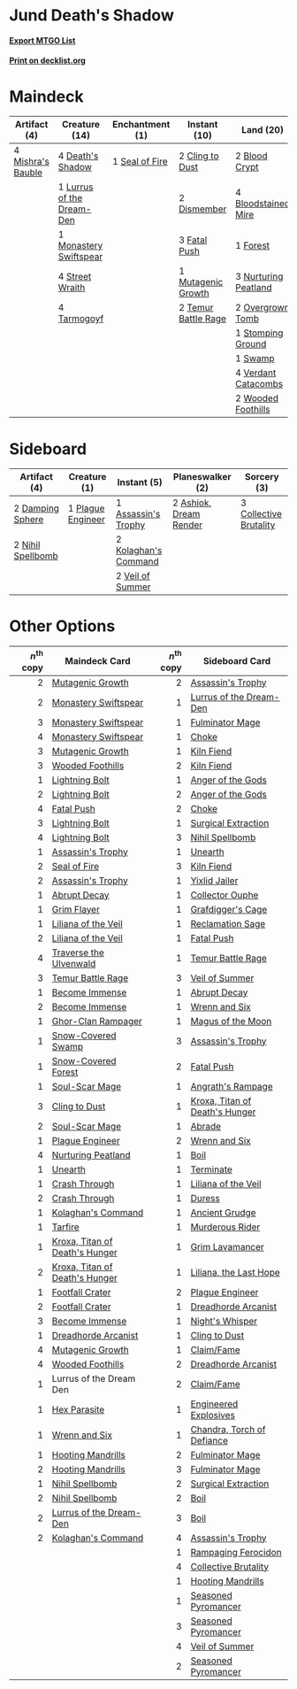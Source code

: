 # Jund Death's Shadow

#### [Export MTGO List](../collection/Jund%20Death's%20Shadow/Jund%20Death's%20Shadow.txt)
#### [Print on decklist.org](http://decklist.org/?deckmain=2%09Blood%20Crypt%0A4%09Bloodstained%20Mire%0A2%09Cling%20to%20Dust%0A4%09Death's%20Shadow%0A2%09Dismember%0A3%09Fatal%20Push%0A1%09Forest%0A4%09Inquisition%20of%20Kozilek%0A1%09Lurrus%20of%20the%20Dream-Den%0A4%09Mishra's%20Bauble%0A1%09Monastery%20Swiftspear%0A1%09Mutagenic%20Growth%0A3%09Nurturing%20Peatland%0A2%09Overgrown%20Tomb%0A1%09Seal%20of%20Fire%0A1%09Stomping%20Ground%0A4%09Street%20Wraith%0A1%09Swamp%0A4%09Tarmogoyf%0A2%09Temur%20Battle%20Rage%0A4%09Thoughtseize%0A3%09Traverse%20the%20Ulvenwald%0A4%09Verdant%20Catacombs%0A2%09Wooded%20Foothills&deckside=2%09Ashiok,%20Dream%20Render%0A1%09Assassin's%20Trophy%0A3%09Collective%20Brutality%0A2%09Damping%20Sphere%0A2%09Kolaghan's%20Command%0A2%09Nihil%20Spellbomb%0A1%09Plague%20Engineer%0A2%09Veil%20of%20Summer)
# Maindeck

|                                        Artifact (4)                                        |                                           Creature (14)                                            |                                     Enchantment (1)                                     |                                         Instant (10)                                         |                                           Land (20)                                           |                                           Sorcery (11)                                            |
|--------------------------------------------------------------------------------------------|----------------------------------------------------------------------------------------------------|-----------------------------------------------------------------------------------------|----------------------------------------------------------------------------------------------|-----------------------------------------------------------------------------------------------|---------------------------------------------------------------------------------------------------|
|4 [Mishra's Bauble](http://gatherer.wizards.com/Pages/Card/Details.aspx?multiverseid=122122)|4 [Death's Shadow](http://gatherer.wizards.com/Pages/Card/Details.aspx?multiverseid=425889)         |1 [Seal of Fire](http://gatherer.wizards.com/Pages/Card/Details.aspx?multiverseid=185817)|2 [Cling to Dust](http://gatherer.wizards.com/Pages/Card/Details.aspx?multiverseid=476338)    |2 [Blood Crypt](http://gatherer.wizards.com/Pages/Card/Details.aspx?multiverseid=97102)        |4 [Inquisition of Kozilek](http://gatherer.wizards.com/Pages/Card/Details.aspx?multiverseid=416897)|
|                                                                                            |1 [Lurrus of the Dream-Den](http://gatherer.wizards.com/Pages/Card/Details.aspx?multiverseid=479746)|                                                                                         |2 [Dismember](http://gatherer.wizards.com/Pages/Card/Details.aspx?multiverseid=382182)        |4 [Bloodstained Mire](http://gatherer.wizards.com/Pages/Card/Details.aspx?multiverseid=405094) |4 [Thoughtseize](http://gatherer.wizards.com/Pages/Card/Details.aspx?multiverseid=438676)          |
|                                                                                            |1 [Monastery Swiftspear](http://gatherer.wizards.com/Pages/Card/Details.aspx?multiverseid=438706)   |                                                                                         |3 [Fatal Push](http://gatherer.wizards.com/Pages/Card/Details.aspx?multiverseid=423724)       |1 [Forest](http://gatherer.wizards.com/Pages/Card/Details.aspx?multiverseid=439860)            |3 [Traverse the Ulvenwald](http://gatherer.wizards.com/Pages/Card/Details.aspx?multiverseid=409998)|
|                                                                                            |4 [Street Wraith](http://gatherer.wizards.com/Pages/Card/Details.aspx?multiverseid=442097)          |                                                                                         |1 [Mutagenic Growth](http://gatherer.wizards.com/Pages/Card/Details.aspx?multiverseid=397717) |3 [Nurturing Peatland](http://gatherer.wizards.com/Pages/Card/Details.aspx?multiverseid=464192)|                                                                                                   |
|                                                                                            |4 [Tarmogoyf](http://gatherer.wizards.com/Pages/Card/Details.aspx?multiverseid=136142)              |                                                                                         |2 [Temur Battle Rage](http://gatherer.wizards.com/Pages/Card/Details.aspx?multiverseid=391940)|2 [Overgrown Tomb](http://gatherer.wizards.com/Pages/Card/Details.aspx?multiverseid=405103)    |                                                                                                   |
|                                                                                            |                                                                                                    |                                                                                         |                                                                                              |1 [Stomping Ground](http://gatherer.wizards.com/Pages/Card/Details.aspx?multiverseid=405110)   |                                                                                                   |
|                                                                                            |                                                                                                    |                                                                                         |                                                                                              |1 [Swamp](http://gatherer.wizards.com/Pages/Card/Details.aspx?multiverseid=439858)             |                                                                                                   |
|                                                                                            |                                                                                                    |                                                                                         |                                                                                              |4 [Verdant Catacombs](http://gatherer.wizards.com/Pages/Card/Details.aspx?multiverseid=405113) |                                                                                                   |
|                                                                                            |                                                                                                    |                                                                                         |                                                                                              |2 [Wooded Foothills](http://gatherer.wizards.com/Pages/Card/Details.aspx?multiverseid=405116)  |                                                                                                   |


# Sideboard

|                                        Artifact (4)                                        |                                        Creature (1)                                        |                                          Instant (5)                                          |                                        Planeswalker (2)                                         |                                           Sorcery (3)                                           |
|--------------------------------------------------------------------------------------------|--------------------------------------------------------------------------------------------|-----------------------------------------------------------------------------------------------|-------------------------------------------------------------------------------------------------|-------------------------------------------------------------------------------------------------|
|2 [Damping Sphere](http://gatherer.wizards.com/Pages/Card/Details.aspx?multiverseid=443101) |1 [Plague Engineer](http://gatherer.wizards.com/Pages/Card/Details.aspx?multiverseid=464049)|1 [Assassin's Trophy](http://gatherer.wizards.com/Pages/Card/Details.aspx?multiverseid=452902) |2 [Ashiok, Dream Render](http://gatherer.wizards.com/Pages/Card/Details.aspx?multiverseid=461155)|3 [Collective Brutality](http://gatherer.wizards.com/Pages/Card/Details.aspx?multiverseid=414380)|
|2 [Nihil Spellbomb](http://gatherer.wizards.com/Pages/Card/Details.aspx?multiverseid=442215)|                                                                                            |2 [Kolaghan's Command](http://gatherer.wizards.com/Pages/Card/Details.aspx?multiverseid=394613)|                                                                                                 |                                                                                                 |
|                                                                                            |                                                                                            |2 [Veil of Summer](http://gatherer.wizards.com/Pages/Card/Details.aspx?multiverseid=466952)    |                                                                                                 |                                                                                                 |


# Other Options

|*n*<sup>th</sup> copy|                                              Maindeck Card                                              |*n*<sup>th</sup> copy|                                             Sideboard Card                                              |
|--------------------:|---------------------------------------------------------------------------------------------------------|--------------------:|---------------------------------------------------------------------------------------------------------|
|                    2|[Mutagenic Growth](http://gatherer.wizards.com/Pages/Card/Details.aspx?multiverseid=397717)              |                    2|[Assassin's Trophy](http://gatherer.wizards.com/Pages/Card/Details.aspx?multiverseid=452902)             |
|                    2|[Monastery Swiftspear](http://gatherer.wizards.com/Pages/Card/Details.aspx?multiverseid=438706)          |                    1|[Lurrus of the Dream-Den](http://gatherer.wizards.com/Pages/Card/Details.aspx?multiverseid=479746)       |
|                    3|[Monastery Swiftspear](http://gatherer.wizards.com/Pages/Card/Details.aspx?multiverseid=438706)          |                    1|[Fulminator Mage](http://gatherer.wizards.com/Pages/Card/Details.aspx?multiverseid=397686)               |
|                    4|[Monastery Swiftspear](http://gatherer.wizards.com/Pages/Card/Details.aspx?multiverseid=438706)          |                    1|[Choke](http://gatherer.wizards.com/Pages/Card/Details.aspx?multiverseid=45431)                          |
|                    3|[Mutagenic Growth](http://gatherer.wizards.com/Pages/Card/Details.aspx?multiverseid=397717)              |                    1|[Kiln Fiend](http://gatherer.wizards.com/Pages/Card/Details.aspx?multiverseid=416924)                    |
|                    3|[Wooded Foothills](http://gatherer.wizards.com/Pages/Card/Details.aspx?multiverseid=405116)              |                    2|[Kiln Fiend](http://gatherer.wizards.com/Pages/Card/Details.aspx?multiverseid=416924)                    |
|                    1|[Lightning Bolt](http://gatherer.wizards.com/Pages/Card/Details.aspx?multiverseid=806)                   |                    1|[Anger of the Gods](http://gatherer.wizards.com/Pages/Card/Details.aspx?multiverseid=438682)             |
|                    2|[Lightning Bolt](http://gatherer.wizards.com/Pages/Card/Details.aspx?multiverseid=806)                   |                    2|[Anger of the Gods](http://gatherer.wizards.com/Pages/Card/Details.aspx?multiverseid=438682)             |
|                    4|[Fatal Push](http://gatherer.wizards.com/Pages/Card/Details.aspx?multiverseid=423724)                    |                    2|[Choke](http://gatherer.wizards.com/Pages/Card/Details.aspx?multiverseid=45431)                          |
|                    3|[Lightning Bolt](http://gatherer.wizards.com/Pages/Card/Details.aspx?multiverseid=806)                   |                    1|[Surgical Extraction](http://gatherer.wizards.com/Pages/Card/Details.aspx?multiverseid=397706)           |
|                    4|[Lightning Bolt](http://gatherer.wizards.com/Pages/Card/Details.aspx?multiverseid=806)                   |                    3|[Nihil Spellbomb](http://gatherer.wizards.com/Pages/Card/Details.aspx?multiverseid=442215)               |
|                    1|[Assassin's Trophy](http://gatherer.wizards.com/Pages/Card/Details.aspx?multiverseid=452902)             |                    1|[Unearth](http://gatherer.wizards.com/Pages/Card/Details.aspx?multiverseid=442102)                       |
|                    2|[Seal of Fire](http://gatherer.wizards.com/Pages/Card/Details.aspx?multiverseid=185817)                  |                    3|[Kiln Fiend](http://gatherer.wizards.com/Pages/Card/Details.aspx?multiverseid=416924)                    |
|                    2|[Assassin's Trophy](http://gatherer.wizards.com/Pages/Card/Details.aspx?multiverseid=452902)             |                    1|[Yixlid Jailer](http://gatherer.wizards.com/Pages/Card/Details.aspx?multiverseid=130702)                 |
|                    1|[Abrupt Decay](http://gatherer.wizards.com/Pages/Card/Details.aspx?multiverseid=456061)                  |                    1|[Collector Ouphe](http://gatherer.wizards.com/Pages/Card/Details.aspx?multiverseid=464107)               |
|                    1|[Grim Flayer](http://gatherer.wizards.com/Pages/Card/Details.aspx?multiverseid=414489)                   |                    1|[Grafdigger's Cage](http://gatherer.wizards.com/Pages/Card/Details.aspx?multiverseid=278452)             |
|                    1|[Liliana of the Veil](http://gatherer.wizards.com/Pages/Card/Details.aspx?multiverseid=235597)           |                    1|[Reclamation Sage](http://gatherer.wizards.com/Pages/Card/Details.aspx?multiverseid=389651)              |
|                    2|[Liliana of the Veil](http://gatherer.wizards.com/Pages/Card/Details.aspx?multiverseid=235597)           |                    1|[Fatal Push](http://gatherer.wizards.com/Pages/Card/Details.aspx?multiverseid=423724)                    |
|                    4|[Traverse the Ulvenwald](http://gatherer.wizards.com/Pages/Card/Details.aspx?multiverseid=409998)        |                    1|[Temur Battle Rage](http://gatherer.wizards.com/Pages/Card/Details.aspx?multiverseid=391940)             |
|                    3|[Temur Battle Rage](http://gatherer.wizards.com/Pages/Card/Details.aspx?multiverseid=391940)             |                    3|[Veil of Summer](http://gatherer.wizards.com/Pages/Card/Details.aspx?multiverseid=466952)                |
|                    1|[Become Immense](http://gatherer.wizards.com/Pages/Card/Details.aspx?multiverseid=386487)                |                    1|[Abrupt Decay](http://gatherer.wizards.com/Pages/Card/Details.aspx?multiverseid=456061)                  |
|                    2|[Become Immense](http://gatherer.wizards.com/Pages/Card/Details.aspx?multiverseid=386487)                |                    1|[Wrenn and Six](http://gatherer.wizards.com/Pages/Card/Details.aspx?multiverseid=464166)                 |
|                    1|[Ghor-Clan Rampager](http://gatherer.wizards.com/Pages/Card/Details.aspx?multiverseid=460302)            |                    1|[Magus of the Moon](http://gatherer.wizards.com/Pages/Card/Details.aspx?multiverseid=136152)             |
|                    1|[Snow-Covered Swamp](http://gatherer.wizards.com/Pages/Card/Details.aspx?multiverseid=121256)            |                    3|[Assassin's Trophy](http://gatherer.wizards.com/Pages/Card/Details.aspx?multiverseid=452902)             |
|                    1|[Snow-Covered Forest](http://gatherer.wizards.com/Pages/Card/Details.aspx?multiverseid=121192)           |                    2|[Fatal Push](http://gatherer.wizards.com/Pages/Card/Details.aspx?multiverseid=423724)                    |
|                    1|[Soul-Scar Mage](http://gatherer.wizards.com/Pages/Card/Details.aspx?multiverseid=426850)                |                    1|[Angrath's Rampage](http://gatherer.wizards.com/Pages/Card/Details.aspx?multiverseid=461112)             |
|                    3|[Cling to Dust](http://gatherer.wizards.com/Pages/Card/Details.aspx?multiverseid=476338)                 |                    1|[Kroxa, Titan of Death's Hunger](http://gatherer.wizards.com/Pages/Card/Details.aspx?multiverseid=476472)|
|                    2|[Soul-Scar Mage](http://gatherer.wizards.com/Pages/Card/Details.aspx?multiverseid=426850)                |                    1|[Abrade](http://gatherer.wizards.com/Pages/Card/Details.aspx?multiverseid=430772)                        |
|                    1|[Plague Engineer](http://gatherer.wizards.com/Pages/Card/Details.aspx?multiverseid=464049)               |                    2|[Wrenn and Six](http://gatherer.wizards.com/Pages/Card/Details.aspx?multiverseid=464166)                 |
|                    4|[Nurturing Peatland](http://gatherer.wizards.com/Pages/Card/Details.aspx?multiverseid=464192)            |                    1|[Boil](http://gatherer.wizards.com/Pages/Card/Details.aspx?multiverseid=14630)                           |
|                    1|[Unearth](http://gatherer.wizards.com/Pages/Card/Details.aspx?multiverseid=442102)                       |                    1|[Terminate](http://gatherer.wizards.com/Pages/Card/Details.aspx?multiverseid=176449)                     |
|                    1|[Crash Through](http://gatherer.wizards.com/Pages/Card/Details.aspx?multiverseid=430777)                 |                    1|[Liliana of the Veil](http://gatherer.wizards.com/Pages/Card/Details.aspx?multiverseid=235597)           |
|                    2|[Crash Through](http://gatherer.wizards.com/Pages/Card/Details.aspx?multiverseid=430777)                 |                    1|[Duress](http://gatherer.wizards.com/Pages/Card/Details.aspx?multiverseid=14557)                         |
|                    1|[Kolaghan's Command](http://gatherer.wizards.com/Pages/Card/Details.aspx?multiverseid=394613)            |                    1|[Ancient Grudge](http://gatherer.wizards.com/Pages/Card/Details.aspx?multiverseid=235600)                |
|                    1|[Tarfire](http://gatherer.wizards.com/Pages/Card/Details.aspx?multiverseid=157921)                       |                    1|[Murderous Rider](http://gatherer.wizards.com/Pages/Card/Details.aspx?multiverseid=473059)               |
|                    1|[Kroxa, Titan of Death's Hunger](http://gatherer.wizards.com/Pages/Card/Details.aspx?multiverseid=476472)|                    1|[Grim Lavamancer](http://gatherer.wizards.com/Pages/Card/Details.aspx?multiverseid=430589)               |
|                    2|[Kroxa, Titan of Death's Hunger](http://gatherer.wizards.com/Pages/Card/Details.aspx?multiverseid=476472)|                    1|[Liliana, the Last Hope](http://gatherer.wizards.com/Pages/Card/Details.aspx?multiverseid=414388)        |
|                    1|[Footfall Crater](http://gatherer.wizards.com/Pages/Card/Details.aspx?multiverseid=479638)               |                    2|[Plague Engineer](http://gatherer.wizards.com/Pages/Card/Details.aspx?multiverseid=464049)               |
|                    2|[Footfall Crater](http://gatherer.wizards.com/Pages/Card/Details.aspx?multiverseid=479638)               |                    1|[Dreadhorde Arcanist](http://gatherer.wizards.com/Pages/Card/Details.aspx?multiverseid=461052)           |
|                    3|[Become Immense](http://gatherer.wizards.com/Pages/Card/Details.aspx?multiverseid=386487)                |                    1|[Night's Whisper](http://gatherer.wizards.com/Pages/Card/Details.aspx?multiverseid=51178)                |
|                    1|[Dreadhorde Arcanist](http://gatherer.wizards.com/Pages/Card/Details.aspx?multiverseid=461052)           |                    1|[Cling to Dust](http://gatherer.wizards.com/Pages/Card/Details.aspx?multiverseid=476338)                 |
|                    4|[Mutagenic Growth](http://gatherer.wizards.com/Pages/Card/Details.aspx?multiverseid=397717)              |                    1|[Claim/Fame](http://gatherer.wizards.com/Pages/Card/Details.aspx?multiverseid=430839)                    |
|                    4|[Wooded Foothills](http://gatherer.wizards.com/Pages/Card/Details.aspx?multiverseid=405116)              |                    2|[Dreadhorde Arcanist](http://gatherer.wizards.com/Pages/Card/Details.aspx?multiverseid=461052)           |
|                    1|Lurrus of the Dream Den                                                                                  |                    2|[Claim/Fame](http://gatherer.wizards.com/Pages/Card/Details.aspx?multiverseid=430839)                    |
|                    1|[Hex Parasite](http://gatherer.wizards.com/Pages/Card/Details.aspx?multiverseid=218008)                  |                    1|[Engineered Explosives](http://gatherer.wizards.com/Pages/Card/Details.aspx?multiverseid=50139)          |
|                    1|[Wrenn and Six](http://gatherer.wizards.com/Pages/Card/Details.aspx?multiverseid=464166)                 |                    1|[Chandra, Torch of Defiance](http://gatherer.wizards.com/Pages/Card/Details.aspx?multiverseid=417683)    |
|                    1|[Hooting Mandrills](http://gatherer.wizards.com/Pages/Card/Details.aspx?multiverseid=386558)             |                    2|[Fulminator Mage](http://gatherer.wizards.com/Pages/Card/Details.aspx?multiverseid=397686)               |
|                    2|[Hooting Mandrills](http://gatherer.wizards.com/Pages/Card/Details.aspx?multiverseid=386558)             |                    3|[Fulminator Mage](http://gatherer.wizards.com/Pages/Card/Details.aspx?multiverseid=397686)               |
|                    1|[Nihil Spellbomb](http://gatherer.wizards.com/Pages/Card/Details.aspx?multiverseid=442215)               |                    2|[Surgical Extraction](http://gatherer.wizards.com/Pages/Card/Details.aspx?multiverseid=397706)           |
|                    2|[Nihil Spellbomb](http://gatherer.wizards.com/Pages/Card/Details.aspx?multiverseid=442215)               |                    2|[Boil](http://gatherer.wizards.com/Pages/Card/Details.aspx?multiverseid=14630)                           |
|                    2|[Lurrus of the Dream-Den](http://gatherer.wizards.com/Pages/Card/Details.aspx?multiverseid=479746)       |                    3|[Boil](http://gatherer.wizards.com/Pages/Card/Details.aspx?multiverseid=14630)                           |
|                    2|[Kolaghan's Command](http://gatherer.wizards.com/Pages/Card/Details.aspx?multiverseid=394613)            |                    4|[Assassin's Trophy](http://gatherer.wizards.com/Pages/Card/Details.aspx?multiverseid=452902)             |
|                     |                                                                                                         |                    1|[Rampaging Ferocidon](http://gatherer.wizards.com/Pages/Card/Details.aspx?multiverseid=435308)           |
|                     |                                                                                                         |                    4|[Collective Brutality](http://gatherer.wizards.com/Pages/Card/Details.aspx?multiverseid=414380)          |
|                     |                                                                                                         |                    1|[Hooting Mandrills](http://gatherer.wizards.com/Pages/Card/Details.aspx?multiverseid=386558)             |
|                     |                                                                                                         |                    1|[Seasoned Pyromancer](http://gatherer.wizards.com/Pages/Card/Details.aspx?multiverseid=464094)           |
|                     |                                                                                                         |                    3|[Seasoned Pyromancer](http://gatherer.wizards.com/Pages/Card/Details.aspx?multiverseid=464094)           |
|                     |                                                                                                         |                    4|[Veil of Summer](http://gatherer.wizards.com/Pages/Card/Details.aspx?multiverseid=466952)                |
|                     |                                                                                                         |                    2|[Seasoned Pyromancer](http://gatherer.wizards.com/Pages/Card/Details.aspx?multiverseid=464094)           |

